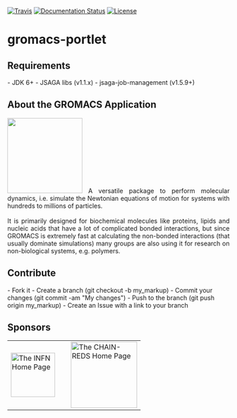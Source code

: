 [![Travis](http://img.shields.io/travis/csgf/gromacs-portlet/master.png)](https://travis-ci.org/csgf/gromacs-portlet)
[![Documentation Status](https://readthedocs.org/projects/csgf/badge/?version=latest)](http://csgf.readthedocs.org)
[![License](https://img.shields.io/github/license/csgf/gromacs-portlet.svg?style?flat)](http://www.apache.org/licenses/LICENSE-2.0.txt)

# gromacs-portlet

<h2>Requirements</h2>
- JDK 6+
- JSAGA libs (v1.1.x)
- jsaga-job-management (v1.5.9+)
 
<h2>About the GROMACS Application</h2>
<p align="justify">
<img width="170" src="http://www.gromacs.org/@api/deki/site/logo.png" border="0">
A versatile package to perform molecular dynamics, i.e. simulate the Newtonian equations of motion for systems with hundreds to millions of particles.</br></br>
It is primarily designed for biochemical molecules like proteins, lipids and nucleic acids that have a lot of complicated bonded interactions, but since GROMACS is extremely fast at calculating the non-bonded interactions (that usually dominate simulations) many groups are also using it for research on non-biological systems, e.g. polymers.
</p>

<h2>Contribute</h2>
- Fork it
- Create a branch (git checkout -b my_markup)
- Commit your changes (git commit -am "My changes")
- Push to the branch (git push origin my_markup)
- Create an Issue with a link to your branch
 
<h2>Sponsors</h2>
<p align="justify">
<table border=0>
<tr>
<td><a href="http://www.infn.it/"><img width="100" src="http://www.infn.it/logo/weblogo1b.gif" border="0" title="The INFN Home Page"></a></td>
<td>&nbsp;</td>
<td>
<a href="http://www.chain-project.eu/"><img width="150" src="https://www.chain-project.eu/image/image_gallery?uuid=4b273102-2ed0-49ca-929f-c23379318171&groupId=3456180&t=1424446552904" border="0" title="The CHAIN-REDS Home Page"></a>
</td>
</tr>
</table>
</p>

